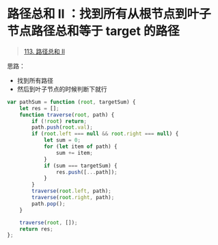 
# 路径总和 II ：找到所有从根节点到叶子节点路径总和等于 target 的路径


> [113. 路径总和 II](https://leetcode.cn/problems/path-sum-ii/)


思路：
- 找到所有路径
- 然后到叶子节点的时候判断下就行

```javascript
var pathSum = function (root, targetSum) {
    let res = [];
    function traverse(root, path) {
        if (!root) return;
        path.push(root.val);
        if (root.left === null && root.right === null) {
            let sum = 0;
            for (let item of path) {
                sum += item;
            }
            if (sum === targetSum) {
                res.push([...path]);
            }
        }
        traverse(root.left, path);
        traverse(root.right, path);
        path.pop();
    }

    traverse(root, []);
    return res;
};
```